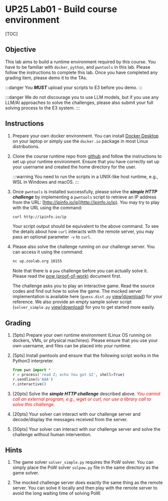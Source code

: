 # UP25 Lab01 - Build course environment

[TOC]

## Objective

This lab aims to build a runtime environment required by this course. You have to be familiar with `docker`, `python`, and `pwntools` in this lab. Please follow the instructions to complete this lab. Once you have completed any grading item, please demo it to the TAs.

:::danger
You **_MUST_** upload your scripts to E3 before you demo.
:::

:::danger
We do not discourage you to use LLM models, but if you use any LLM/AI approaches to solve the challenges, please also submit your full solving process to the E3 system.
:::

## Instructions

1. Prepare your own docker environment. You can install [Docker Desktop](https://www.docker.com/products/docker-desktop/) on your laptop or simply use the `docker.io` package in most Linux distributions.

1. Clone the course runtime repo from [github](https://github.com/chunying/up-runtime) and follow the instructions to set up your runtime environment. Ensure that you have correctly set up your username and created the home directory for the user.

   :::warning
   You need to run the scripts in a UNIX-like host runtime, e.g., WSL in Windows and macOS.
   :::

1. Once `pwntools` is installed successfully, please solve the **_simple HTTP challenge_** by implementing a `pwntools` script to retrieve an IP address from the URL: [http://ipinfo.io/ip](http://ipinfo.io/ip). You may try to play with the URL using the command:

   ```sh
   curl http://ipinfo.io/ip
   ```

   Your script output should be equivalent to the above command. To see the details about how `curl` interacts with the remote server, you may pass an optional parameter `-v` to `curl`.

1. Please also solve the challenge running on our challenge server. You can access it using the command:

   ```sh
   nc up.zoolab.org 10155
   ```

   Note that there is a `pow` challenge before you can actually solve it. Please read the [pow (proof-of-work)](https://md.zoolab.org/s/EHSmQ0szV) document first.

   The challenge asks you to play an interactive game. Read the source codes and find out how to solve the game. The mocked server implementation is available here (`guess.dist.py` [view](https://up.zoolab.org/code.html?file=unixprog/lab01/guess.dist.py)|[download](https://up.zoolab.org/unixprog/lab01/guess.dist.py)) for your reference. We also provide an empty sample solver script (`solver_simple.py` [view](https://up.zoolab.org/code.html?file=unixprog/lab01/solver_sample.py)|[download](https://up.zoolab.org/unixprog/lab01/solver_sample.py)) for you to get started more easily.

## Grading

1. [5pts] Prepare your own runtime environment (Linux OS running on dockers, VMs, or physical machines). Please ensure that you use your own username, and files can be placed into your runtime.

1. [5pts] Install pwntools and ensure that the following script works in the Python3 interpreter.

   ```python
   from pwn import *
   r = process('read Z; echo You got $Z', shell=True)
   r.sendline(b'AAA')
   r.interactive()
   ```

1. [20pts] Solve the **_simple HTTP challenge_** described above.
   <i style="color: red">You cannot call an external program, e.g., wget or curl, nor use a library call to solve this challenge.</i>

1. [20pts] Your solver can interact with our challenge server and decode/display the messages received from the server.

1. [50pts] Your solver can interact with our challenge server and solve the challenge without human intervention.

## Hints

1. The game solver `solver_simple.py` requires the PoW solver. You can simply place the PoW solver `solpow.py` file in the same directory as the game solver.

1. The mocked challenge server does exactly the same thing as the remote server. You can solve it locally and then play with the remote server to avoid the long waiting time of solving PoW.
